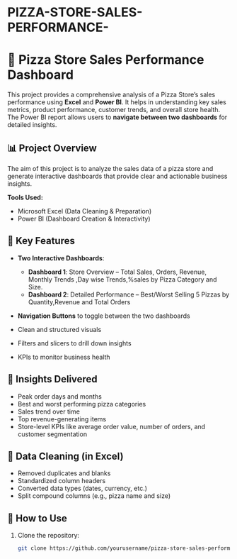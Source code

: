 # PIZZA-STORE-SALES-PERFORMANCE-
# 🍕 Pizza Store Sales Performance Dashboard

This project provides a comprehensive analysis of a Pizza Store’s sales performance using **Excel** and **Power BI**. It helps in understanding key sales metrics, product performance, customer trends, and overall store health. The Power BI report allows users to **navigate between two dashboards** for detailed insights.

## 📊 Project Overview

The aim of this project is to analyze the sales data of a pizza store and generate interactive dashboards that provide clear and actionable business insights.

**Tools Used:**
- Microsoft Excel (Data Cleaning & Preparation)
- Power BI (Dashboard Creation & Interactivity)

## 🚀 Key Features

- **Two Interactive Dashboards**:
  - **Dashboard 1**: Store Overview – Total Sales, Orders, Revenue, Monthly Trends ,Day wise Trends,%sales by Pizza Category and Size.
  - **Dashboard 2**: Detailed Performance – Best/Worst Selling 5 Pizzas by Quantity,Revenue and Total Orders

- **Navigation Buttons** to toggle between the two dashboards
- Clean and structured visuals
- Filters and slicers to drill down insights
- KPIs to monitor business health

## 📌 Insights Delivered

- Peak order days and months
- Best and worst performing pizza categories
- Sales trend over time
- Top revenue-generating items
- Store-level KPIs like average order value, number of orders, and customer segmentation

## 🧹 Data Cleaning (in Excel)

- Removed duplicates and blanks
- Standardized column headers
- Converted data types (dates, currency, etc.)
- Split compound columns (e.g., pizza name and size)

## 📎 How to Use

1. Clone the repository:
   ```bash
   git clone https://github.com/yourusername/pizza-store-sales-performance.git
